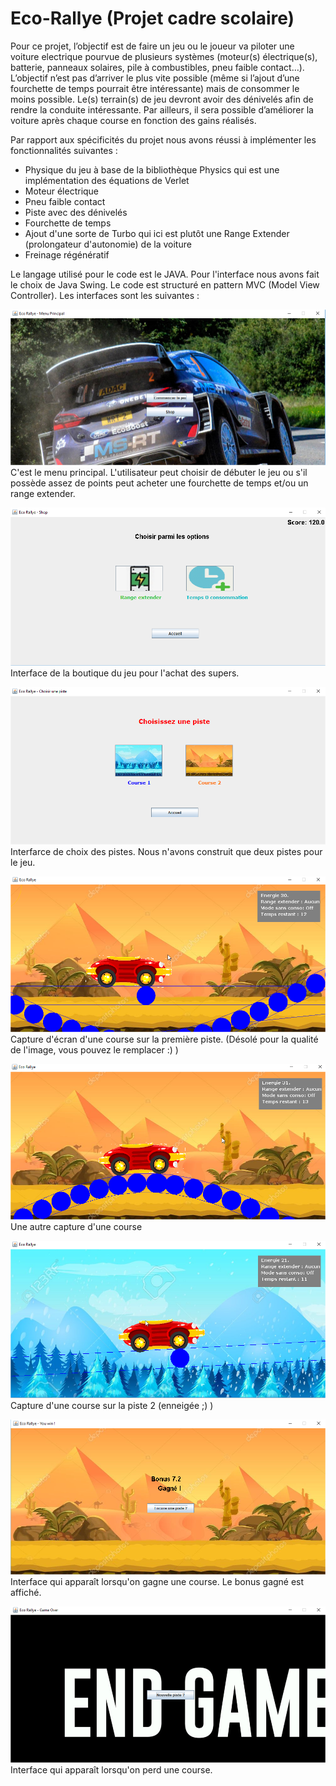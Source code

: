 # Eco-Rallye (Projet cadre scolaire)

Pour ce projet, l’objectif est de faire un jeu ou le joueur va piloter une voiture electrique pourvue de plusieurs systèmes (moteur(s) électrique(s), batterie, panneaux solaires, pile à combustibles, pneu faible contact…). L’objectif n’est pas d’arriver le plus vite possible (même si l’ajout d’une fourchette de temps pourrait être intéressante) mais de consommer le moins possible. Le(s) terrain(s) de jeu devront avoir des dénivelés afin de rendre la conduite intéressante. Par ailleurs, il sera possible d’améliorer la voiture après chaque course en fonction des gains réalisés.

Par rapport aux spécificités du projet nous avons réussi à implémenter les fonctionnalités suivantes :
- Physique du jeu à base de la bibliothèque Physics qui est une implémentation des équations de Verlet
- Moteur électrique
- Pneu faible contact
- Piste avec des dénivelés 
- Fourchette de temps
- Ajout d'une sorte de Turbo qui ici est plutôt une Range Extender (prolongateur d'autonomie) de la voiture
- Freinage régénératif

Le langage utilisé pour le code est le JAVA. Pour l'interface nous avons fait le choix de Java Swing. Le code est structuré en pattern MVC (Model View Controller).
Les interfaces sont les suivantes :

![alt text](https://github.com/lordkevinmo/Eco-Rallye/blob/master/Eco%20Rallye%20-%20Menu%20Principal.png)
C'est le menu principal. L'utilisateur peut choisir de débuter le jeu ou s'il possède assez de points peut acheter une fourchette de temps et/ou un range extender.

![alt text](https://github.com/lordkevinmo/Eco-Rallye/blob/master/Eco%20Rallye%20-%20Shop.png)
Interface de la boutique du jeu pour l'achat des supers.

![alt text](https://github.com/lordkevinmo/Eco-Rallye/blob/master/Eco%20Rallye%20-%20Choisir%20une%20piste.png)
Interfarce de choix des pistes. Nous n'avons construit que deux pistes pour le jeu.

![alt text](https://github.com/lordkevinmo/Eco-Rallye/blob/master/Eco%20Rallye.png)
Capture d'écran d'une course sur la première piste. (Désolé pour la qualité de l'image, vous pouvez le remplacer :) )

![alt text](https://github.com/lordkevinmo/Eco-Rallye/blob/master/Eco%20Rallye_denivelle.png)
Une autre capture d'une course

![alt text](https://github.com/lordkevinmo/Eco-Rallye/blob/master/Eco%20Rallye%20-%20enneige.png)
Capture d'une course sur la piste 2 (enneigée ;) )

![alt text](https://github.com/lordkevinmo/Eco-Rallye/blob/master/Eco%20Rallye%20-%20You%20win%20!.png)
Interface qui apparaît lorsqu'on gagne une course. Le bonus gagné est affiché.

![alt text](https://github.com/lordkevinmo/Eco-Rallye/blob/master/Eco%20Rallye%20-%20Game%20Over.png)
Interface qui apparaît lorsqu'on perd une course.
